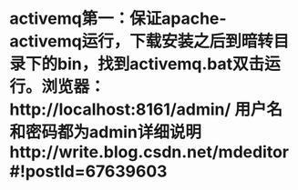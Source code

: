 # activemq第一：保证apache-activemq运行，下载安装之后到暗转目录下的bin，找到activemq.bat双击运行。浏览器：http://localhost:8161/admin/ 用户名和密码都为admin详细说明http://write.blog.csdn.net/mdeditor#!postId=67639603
